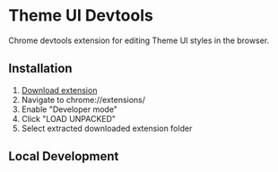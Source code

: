 # Theme UI Devtools

Chrome devtools extension for editing Theme UI styles in the browser.

## Installation

1. [Download extension](https://github.com/system-ui/theme-ui/tree/master/packages/chrome/public)
2. Navigate to chrome://extensions/
3. Enable "Developer mode"
4. Click "LOAD UNPACKED"
5. Select extracted downloaded extension folder

## Local Development
